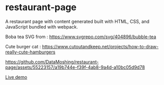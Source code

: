 # restaurant-page
A restaurant page with content generated built with HTML, CSS, and JavaScript bundled with webpack.

Boba tea SVG from : https://www.svgrepo.com/svg/404896/bubble-tea

Cute burger cat : https://www.cutoutandkeep.net/projects/how-to-draw-really-cute-hamburgers

https://github.com/DataMoshing/restaurant-page/assets/55223157/a19b744e-f39f-4ab8-9a4d-a10bc05d9d78


[Live demo](https://datamoshing.github.io/restaurant-page/)
